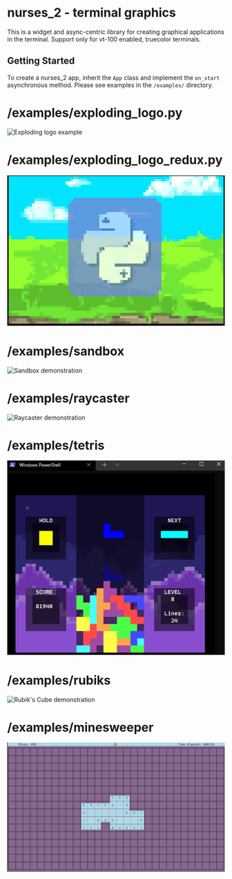 # nurses_2 - terminal graphics

This is a widget and async-centric library for creating graphical applications in the terminal. Support only for vt-100 enabled, truecolor terminals.

Getting Started
---------------
To create a nurses_2 app, inherit the `App` class and implement the `on_start` asynchronous method. Please see examples in the `/examples/` directory.

# /examples/exploding_logo.py

![Exploding logo example](preview_images/exploding_logo.gif)

# /examples/exploding_logo_redux.py

![Exploding logo example 2](preview_images/exploding_logo_redux.gif)

# /examples/sandbox

![Sandbox demonstration](preview_images/sandbox_demonstration.gif)

# /examples/raycaster

![Raycaster demonstration](preview_images/raycaster_demonstration.gif)

# /examples/tetris

![Tetris demonstration](preview_images/tetris_demonstration.gif)

# /examples/rubiks

![Rubik's Cube demonstration](preview_images/rubiks_demonstration.gif)

# /examples/minesweeper

![Minesweeper Preview](preview_images/minesweeper.gif)

